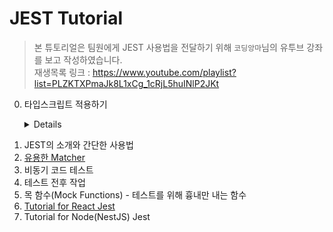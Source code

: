 # JEST Tutorial

> 본 튜토리얼은 팀원에게 JEST 사용법을 전달하기 위해 `코딩앙마`님의 유투브 강좌를 보고 작성하였습니다.  
> 재생목록 링크 : https://www.youtube.com/playlist?list=PLZKTXPmaJk8L1xCg_1cRjL5huINlP2JKt

0.  타입스크립트 적용하기
    <details>
      <div>
        [Using Babel](https://jestjs.io/docs/getting-started#using-babel)

        ```
        npm install -D babel-jest @babel/core @babel/preset-env

        // babel.config.js
        module.exports = {
          presets: [['@babel/preset-env', {targets: {node: 'current'}}]],
        };
        ```

        [Using Typescript](https://jestjs.io/docs/getting-started#using-typescript)

        ```
        npm install -D @babel/preset-typescript

        // babel.config.js
        module.exports = {
          presets: [
            ['@babel/preset-env', {targets: {node: 'current'}}],
            '@babel/preset-typescript',
          ],
        };
        ```

  </div>
</details>

1.  JEST의 소개와 간단한 사용법
2.  [유용한 Matcher](https://jestjs.io/docs/expect)
3.  비동기 코드 테스트
4.  테스트 전후 작업
5.  목 함수(Mock Functions) - 테스트를 위해 흉내만 내는 함수
6.  <a href="https://github.com/WebchemistGenn/Jest_Tutorial_React" target="_blank">Tutorial for React Jest </a>
7.  Tutorial for Node(NestJS) Jest
